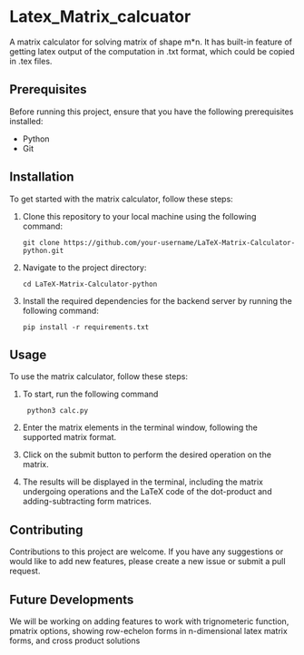 # Latex_Matrix_calcuator
A matrix calculator for solving matrix of shape m*n. It has built-in feature of getting latex output of the computation in .txt format, which could be copied in .tex files.


## Prerequisites

Before running this project, ensure that you have the following prerequisites installed:

- Python
- Git

## Installation

To get started with the matrix calculator, follow these steps:

1. Clone this repository to your local machine using the following command:

   ```shell/terminal
   git clone https://github.com/your-username/LaTeX-Matrix-Calculator-python.git
    ```
2. Navigate to the project directory:

   ```shell/terminal
   cd LaTeX-Matrix-Calculator-python
   ```

3. Install the required dependencies for the backend server by running the following command:

    ```shell/terminal
    pip install -r requirements.txt
    ```

## Usage

To use the matrix calculator, follow these steps:

1. To start, run the following command

   ```shell/terminal
    python3 calc.py
    ```

2. Enter the matrix elements in the terminal window, following the supported matrix format.

3. Click on the submit button to perform the desired operation on the matrix.

4. The results will be displayed in the terminal, including the matrix undergoing operations and the LaTeX code of the dot-product and adding-subtracting form matrices.

## Contributing

Contributions to this project are welcome. If you have any suggestions or would like to add new features, please create a new issue or submit a pull request.

## Future Developments

We will be working on adding features to work with trignometeric function, pmatrix options, showing row-echelon forms in n-dimensional latex matrix forms, and cross product solutions 
